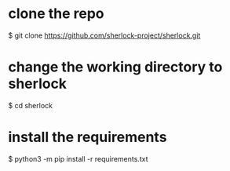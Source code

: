 # clone the repo
$ git clone https://github.com/sherlock-project/sherlock.git
# change the working directory to sherlock 
$ cd sherlock
# install the requirements 
$ python3 -m pip install -r requirements.txt
